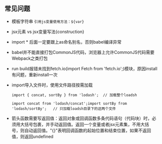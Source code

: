 ## 常见问题

* 模板字符串 `引用js变量使用方法：${var}`

* jsx元素<element /> vs jsx变量写法{construction}

* import * 后面一定要跟上as命名别名，否则babel编译异常

* babel并不能直接打包CommonJS代码，浏览器上允许CommonJS代码需要Webpack之类打包

* run build报错未找到fetch.io(import Fetch from 'fetch.io';)模块，原因install有问题，重新install一次

* import导入文件时，使用文件路径按需加载

  `import { concat, sortBy } from 'lodash';  // 加载整个loadsh`

  `import concat from 'lodash/concat';import sortBy from 'lodash/sortBy';   // 只加载loadsh目录下的这两个文件`

* 箭头函数需要写返回值：返回对象或回调函数多条代码语句（代码块）时，必须用大括号包裹，并手动返回值。返回一个变量或者jsx元素集，不用大括号，则自动返回值。"{}"表明回调函数的起始位置和结束位置，如果不返回值，则返回undefined